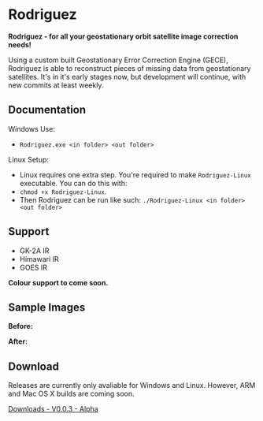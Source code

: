 # Rodriguez
**Rodriguez - for all your geostationary orbit satellite image correction needs!**

Using a custom built Geostationary Error Correction Engine (GECE), Rodriguez is able to reconstruct pieces of missing data
from geostationary satellites. It's in it's early stages now, but development will continue, with new commits at least weekly.

## Documentation
Windows Use: 
- `Rodriguez.exe <in folder> <out folder>`

Linux Setup:
- Linux requires one extra step. You're required to make `Rodriguez-Linux` executable. You can do this with:
- `chmod +x Rodriguez-Linux`.
- Then Rodriguez can be run like such: `./Rodriguez-Linux <in folder> <out folder>`

## Support
- GK-2A IR
- Himawari IR
- GOES IR

__Colour support to come soon.__

## Sample Images
__Before:__
<img href="https://github.com/MouseBatteries/Rodriguez/blob/master/sample_images/118.jpg">

__After:__
<img href="https://github.com/MouseBatteries/Rodriguez/blob/master/sample_images/18-correct.jpg">

## Download
Releases are currently only avaliable for Windows and Linux. However, ARM and Mac OS X builds are coming soon.
<p>
<a href="https://github.com/MouseBatteries/Rodriguez/releases/tag/Alpha">Downloads - V0.0.3 - Alpha</a>
